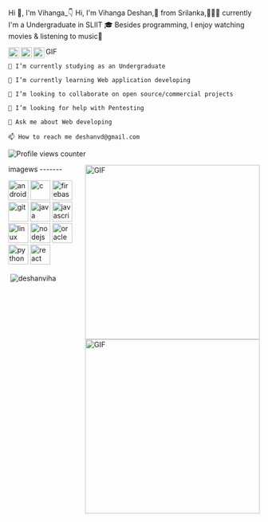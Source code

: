 Hi 👋, I'm Vihanga_👇
Hi, I'm Vihanga Deshan,🚀 from Srilanka,👨🏽‍💻 currently I'm a Undergraduate in SLIIT 🎓 Besides programming, I enjoy watching movies & listening to music🎼

<a href="https://twitter.com/Vihanga9902">
  <img align="left" alt="Vihanga9902 | Twitter" width="22px" src="https://cdn.jsdelivr.net/npm/simple-icons@v3/icons/twitter.svg" />
</a>
<a href="https://www.linkedin.com/in/Vihanga Deshan/">
  <img align="left" alt="Vihanga Deshan LinkdeIN" width="22px" src="https://cdn.jsdelivr.net/npm/simple-icons@v3/icons/linkedin.svg" />
</a>
<a href="https://www.instagram.com/vihanga_9_9_vd/">
  <img align="left" alt="vihanga_9_9_vd" width="22px" src="https://cdn.jsdelivr.net/npm/simple-icons@v3/icons/instagram.svg" />
</a>


GIF

    🔭 I’m currently studying as an Undergraduate

    🌱 I’m currently learning Web application developing

    👯 I’m looking to collaborate on open source/commercial projects

    🤝 I’m looking for help with Pentesting

    💬 Ask me about Web developing

    📫 How to reach me deshanvd@gmail.com


![Profile views counter](https://caneco.dev/github-profile-view-counter.svg)

imagews ------- 
<img align="right" alt="GIF" width ="350" src="https://static.dribbble.com/users/1059583/screenshots/4171367/coding-freak.gif"/>
<img align="right" alt="GIF" width ="350" src="https://www.accunityservices.com/img/coding.gif"/>  





<p align="left"><img src="https://devicons.github.io/devicon/devicon.git/icons/android/android-original-wordmark.svg" alt="android" width="40" height="40"/> <img src="https://devicons.github.io/devicon/devicon.git/icons/c/c-original.svg" alt="c" width="40" height="40"/> <img src="https://www.vectorlogo.zone/logos/firebase/firebase-icon.svg" alt="firebase" width="40" height="40"/> <img src="https://www.vectorlogo.zone/logos/git-scm/git-scm-icon.svg" alt="git" width="40" height="40"/> <img src="https://devicons.github.io/devicon/devicon.git/icons/java/java-original-wordmark.svg" alt="java" width="40" height="40"/> <img src="https://devicons.github.io/devicon/devicon.git/icons/javascript/javascript-original.svg" alt="javascript" width="40" height="40"/> <img src="https://devicons.github.io/devicon/devicon.git/icons/linux/linux-original.svg" alt="linux" width="40" height="40"/> <img src="https://devicons.github.io/devicon/devicon.git/icons/nodejs/nodejs-original-wordmark.svg" alt="nodejs" width="40" height="40"/> <img src="https://devicons.github.io/devicon/devicon.git/icons/oracle/oracle-original.svg" alt="oracle" width="40" height="40"/> <img src="https://devicons.github.io/devicon/devicon.git/icons/python/python-original.svg" alt="python" width="40" height="40"/> <img src="https://devicons.github.io/devicon/devicon.git/icons/react/react-original-wordmark.svg" alt="react" width="40" height="40"/></p>


<p>&nbsp;<img align="center" src="https://github-readme-stats.vercel.app/api?username=deshanviha&show_icons=true" alt="deshanviha " /></p>

  

  


